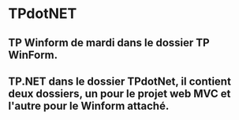 # TPdotNET

## TP Winform de mardi dans le dossier TP WinForm.
## TP.NET dans le dossier TPdotNet, il contient deux dossiers, un pour le projet web MVC et l'autre pour le Winform attaché.
